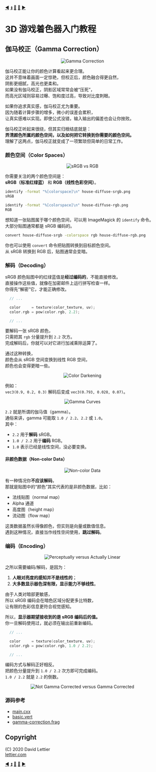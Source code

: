 [:arrow_backward:](lookup-table.md)
[:arrow_double_up:](../README.md)
[:arrow_up_small:](#)
[:arrow_down_small:](#copyright)
[:arrow_forward:](setup.md)

# 3D 游戏着色器入门教程

## 伽马校正（Gamma Correction）

<p align="center">
<img src="../resources/images/IG7A6cj.gif" alt="Gamma Correction" title="Gamma Correction">
</p>

伽马校正能让你的颜色计算看起来更合理。  
这并不意味着画面一定惊艳，但校正后，颜色融合得更自然，  
阴影更细腻，高光也更柔和。  
如果没有伽马校正，阴影区域常常会被“压死”，  
而高光区域则容易过曝、饱和度过高，导致对比度刺眼。

如果你追求真实感，伽马校正尤为重要。  
因为随着计算步骤的增多，微小的误差会累积，  
让真实感难以实现。即使公式没错，输入输出的偏差也会让你挫败。

伽马校正听起来很绕，但其实归根结底就是：  
**弄清颜色所属的颜色空间，以及如何把它转换到你需要的颜色空间。**  
理解了这两点，伽马校正就变成了一项繁琐但简单的日常工作。

### 颜色空间（Color Spaces）

<p align="center">
<img src="../resources/images/a1U5oBq.png" alt="sRGB vs RGB" title="sRGB vs RGB">
</p>

你需要关注的两个颜色空间是：  
**sRGB（标准红绿蓝）** 和 **RGB（线性色彩空间）**。

```bash
identify -format "%[colorspace]\n" house-diffuse-srgb.png
sRGB

identify -format "%[colorspace]\n" house-diffuse-rgb.png
RGB
```

想知道一张贴图属于哪个颜色空间，可以用 ImageMagick 的 `identify` 命令。  
大部分贴图通常都是 sRGB 编码的。

```bash
convert house-diffuse-srgb -colorspace rgb house-diffuse-rgb.png
```

你也可以使用 `convert` 命令把贴图转换到目标颜色空间。  
从 sRGB 转换到 RGB 后，贴图通常会变暗。

### 解码（Decoding）

sRGB 颜色贴图中的红绿蓝值是**经过编码的**，不能直接修改。  
直接操作这些值，就像在加密邮件上运行拼写检查一样。  
你得先“解密”它，才能正确修改。

```c
  // ...

  color     = texture(color_texture, uv);
  color.rgb = pow(color.rgb, 2.2);

  // ...
```

要解码一张 sRGB 颜色，  
只需把其 `rgb` 分量提升到 `2.2` 次方。  
完成解码后，你就可以对它进行加减乘除运算了。

通过这种转换，  
颜色会从 sRGB 空间变换到线性 RGB 空间，  
颜色也会变得更暗一些。

<p align="center">
<img src="../resources/images/E5nkRfG.png" alt="Color Darkening" title="Color Darkening">
</p>

例如：  
`vec3(0.9, 0.2, 0.3)` 解码后变成 `vec3(0.793, 0.028, 0.07)`。

<p align="center">
<img src="../resources/images/TOEb0EC.gif" alt="Gamma Curves" title="Gamma Curves">
</p>

`2.2` 就是所谓的伽马值（gamma）。  
通俗来讲，gamma 可能取 `1.0 / 2.2`、`2.2` 或 `1.0`。  
其中：

- `2.2` 用于**解码** sRGB。
- `1.0 / 2.2` 用于**编码** RGB。
- `1.0` 表示已经是线性空间，没必要变换。

#### 非颜色数据（Non-color Data）

<p align="center">
<img src="../resources/images/reA2qjs.png" alt="Non-color Data" title="Non-color Data">
</p>

有一种情况你**不应该解码**，  
那就是贴图中的“颜色”其实代表的是非颜色数据，比如：

- 法线贴图（normal map）
- Alpha 通道
- 高度图（height map）
- 流动图（flow map）

这类数据虽然长得像颜色，但实则是向量或数值信息。  
遇到这种情况，直接当作线性空间使用，**跳过解码**。

### 编码（Encoding）

<p align="center">
<img src="../resources/images/tRxkKNe.gif" alt="Perceptually versus Actually Linear" title="Perceptually versus Actually Linear">
</p>

之所以需要编码/解码，是因为：

1. **人眼对亮度的感知并不是线性的**；
2. **大多数显示器色深有限，显示能力不够线性**。

由于人类对暗部更敏感，  
所以 sRGB 编码会在暗色区域分配更多比特数，  
让有限的色彩信息更符合视觉感知。

所以，**显示器期望接收到的是 sRGB 编码后的值。**  
你一旦解码使用过，就必须在输出前重新编码。

```c
  // ...

  color     = texture(color_texture, uv);
  color.rgb = pow(color.rgb, 1.0 / 2.2);

  // ...
```

编码方式与解码正好相反。  
把颜色分量提升到 `1.0 / 2.2` 次方即可完成编码。  
`1.0 / 2.2` 就是 `2.2` 的倒数。

<p align="center">
<img src="../resources/images/4km0pdv.gif" alt="Not Gamma Corrected versus Gamma Corrected" title="Not Gamma Corrected versus Gamma Corrected">
</p>

### 源码参考

- [main.cxx](../demonstration/src/main.cxx)
- [basic.vert](../demonstration/shaders/vertex/basic.vert)
- [gamma-correction.frag](../demonstration/shaders/fragment/gamma-correction.frag)


## Copyright

(C) 2020 David Lettier
<br>
[lettier.com](https://www.lettier.com)

[:arrow_backward:](lookup-table.md)
[:arrow_double_up:](../README.md)
[:arrow_up_small:](#)
[:arrow_down_small:](#copyright)
[:arrow_forward:](setup.md)
